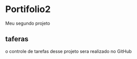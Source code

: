 # Portifolio2

Meu segundo projeto

## taferas

o controle de tarefas desse projeto sera realizado no GitHub
